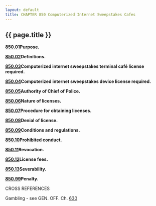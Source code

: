 ```yaml
---
layout: default 
title: CHAPTER 850 Computerized Internet Sweepstakes Cafes 
---
```


{{ page.title }}
----------------

[**850.01**](3de925d6.html)**Purpose.**

[**850.02**](3dede3eb.html)**Definitions.**

[**850.03**](3dfc827b.html)**Computerized internet sweepstakes terminal
café license required.**

[**850.04**](3e00c775.html)**Computerized internet sweepstakes device
license required.**

[**850.05**](3e0441fd.html)**Authority of Chief of Police.**

[**850.06**](3e08ff95.html)**Nature of licenses.**

[**850.07**](3e10c152.html)**Procedure for obtaining licenses.**

[**850.08**](3e38ee19.html)**Denial of license.**

[**850.09**](3e47c675.html)**Conditions and regulations.**

[**850.10**](3e5cde0a.html)**Prohibited conduct.**

[**850.11**](3e6a098b.html)**Revocation.**

[**850.12**](3e7328f4.html)**License fees.**

[**850.13**](3e79b7f4.html)**Severability.**

[**850.99**](3e7c8741.html)**Penalty.**

CROSS REFERENCES

Gambling - see GEN. OFF. Ch. [630](2e530852.html)
